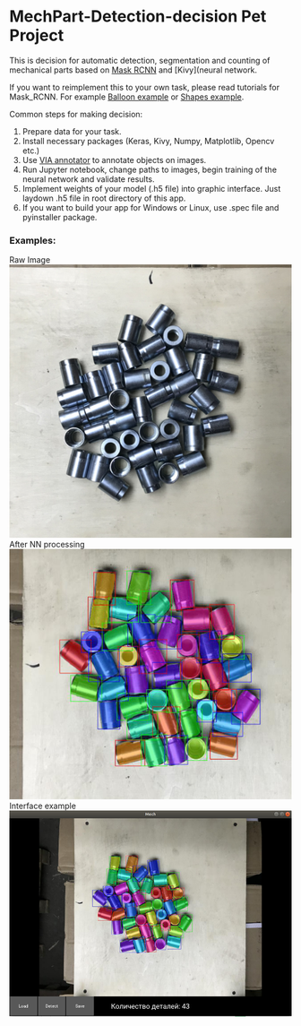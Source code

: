 # MechPart-Detection-decision Pet Project

This is decision for automatic detection, segmentation and counting of mechanical parts based on [Mask RCNN](https://github.com/matterport/Mask_RCNN) and [Kivy](neural network.

If you want to reimplement this to your own task, please read tutorials for Mask_RCNN. For example [Balloon example](https://github.com/matterport/Mask_RCNN/tree/master/samples/balloon) or [Shapes example](https://github.com/matterport/Mask_RCNN/blob/master/samples/shapes/train_shapes.ipynb). 

Common steps for making decision:
1. Prepare data for your task.
2. Install necessary packages (Keras, Kivy, Numpy, Matplotlib, Opencv etc.) 
3. Use [VIA annotator](http://www.robots.ox.ac.uk/~vgg/software/via/) to  annotate objects on images.
4. Run Jupyter notebook, change paths to images, begin training of the neural network and validate results.
5. Implement weights of your model (.h5 file) into graphic interface. Just laydown .h5 file in root directory of this app.
6. If you want to build your app for Windows or Linux, use .spec file and pyinstaller package.

### Examples:
<div> Raw Image</div>
<img src="imgs/125_cut.jpg" width="700">
<div> After NN processing </div>
<img src="imgs/125_det.png" width="700">
<div> Interface example </div>
<img src="imgs/interface.png" width="700">

